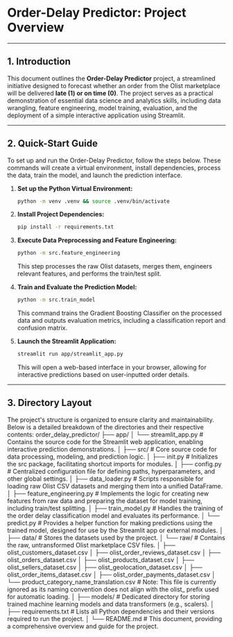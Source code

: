 # Order-Delay Predictor: Project Overview

---

## 1. Introduction
This document outlines the **Order-Delay Predictor** project, a streamlined initiative designed to forecast whether an order from the Olist marketplace will be delivered **late (1) or on time (0)**. The project serves as a practical demonstration of essential data science and analytics skills, including data wrangling, feature engineering, model training, evaluation, and the deployment of a simple interactive application using Streamlit.

---

## 2. Quick-Start Guide
To set up and run the Order-Delay Predictor, follow the steps below. These commands will create a virtual environment, install dependencies, process the data, train the model, and launch the prediction interface.

1.  **Set up the Python Virtual Environment:**
    ```bash
    python -m venv .venv && source .venv/bin/activate
    ```

2.  **Install Project Dependencies:**
    ```bash
    pip install -r requirements.txt
    ```

3.  **Execute Data Preprocessing and Feature Engineering:**
    ```bash
    python -m src.feature_engineering
    ```
    This step processes the raw Olist datasets, merges them, engineers relevant features, and performs the train/test split.

4.  **Train and Evaluate the Prediction Model:**
    ```bash
    python -m src.train_model
    ```
    This command trains the Gradient Boosting Classifier on the processed data and outputs evaluation metrics, including a classification report and confusion matrix.

5.  **Launch the Streamlit Application:**
    ```bash
    streamlit run app/streamlit_app.py
    ```
    This will open a web-based interface in your browser, allowing for interactive predictions based on user-inputted order details.

---

## 3. Directory Layout
The project's structure is organized to ensure clarity and maintainability. Below is a detailed breakdown of the directories and their respective contents:
order_delay_predictor/
├── app/
│   └── streamlit_app.py        # Contains the source code for the Streamlit web application, enabling interactive prediction demonstrations.
│
├── src/                        # Core source code for data processing, modeling, and prediction logic.
│   ├── init.py             # Initializes the src package, facilitating shortcut imports for modules.
│   ├── config.py               # Centralized configuration file for defining paths, hyperparameters, and other global settings.
│   ├── data_loader.py          # Scripts responsible for loading raw Olist CSV datasets and merging them into a unified DataFrame.
│   ├── feature_engineering.py  # Implements the logic for creating new features from raw data and preparing the dataset for model training, including train/test splitting.
│   ├── train_model.py          # Handles the training of the order delay classification model and evaluates its performance.
│   └── predict.py              # Provides a helper function for making predictions using the trained model, designed for use by the Streamlit app or external modules.
│
├── data/                       # Stores the datasets used by the project.
│   └── raw/                    # Contains the raw, untransformed Olist marketplace CSV files.
│       ├── olist_customers_dataset.csv
│       ├── olist_order_reviews_dataset.csv
│       ├── olist_orders_dataset.csv
│       ├── olist_products_dataset.csv
│       ├── olist_sellers_dataset.csv
│       ├── olist_geolocation_dataset.csv
│       ├── olist_order_items_dataset.csv
│       ├── olist_order_payments_dataset.csv
│       └── product_category_name_translation.csv # Note: This file is currently ignored as its naming convention does not align with the olist_ prefix used for automatic loading.
│
├── models/                     # Dedicated directory for storing trained machine learning models and data transformers (e.g., scalers).
│
├── requirements.txt            # Lists all Python dependencies and their versions required to run the project.
│
└── README.md                   # This document, providing a comprehensive overview and guide for the project.







